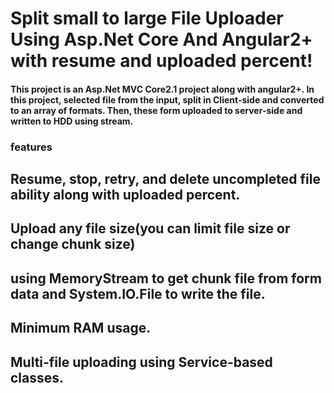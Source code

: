 # Split small to large File Uploader Using Asp.Net Core And Angular2+ with resume and uploaded percent!


#### This project is an Asp.Net MVC Core2.1 project along with angular2+. In this project, selected file from the input, split in Client-side and converted to an array of formats. Then, these form uploaded to server-side and written to HDD using stream.
### features
## Resume, stop, retry, and delete uncompleted file ability along with uploaded percent.
## Upload any file size(you can limit file size or change chunk size)
## using MemoryStream to get chunk file from form data and System.IO.File to write the file.
## Minimum RAM usage.
## Multi-file uploading using Service-based classes.

